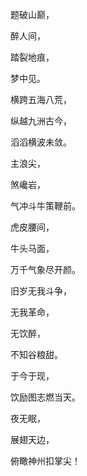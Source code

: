 ---
---
题破山巅，

醉人间，

踏裂地痕，

梦中见。

横跨五海八荒，

纵越九洲古今，

滔滔横波未敛。

主浪尖，

煞巉岩，

气冲斗牛策鞭前。

虎皮腰间，

牛头马面，

万千气象尽开颜。

旧岁无我斗争，

无我革命，

无饮醉，

不知谷粮甜。

于今于现，

饮励图志燃当天。

夜无眠，

展翅天边，

俯瞰神州扣掌尖！